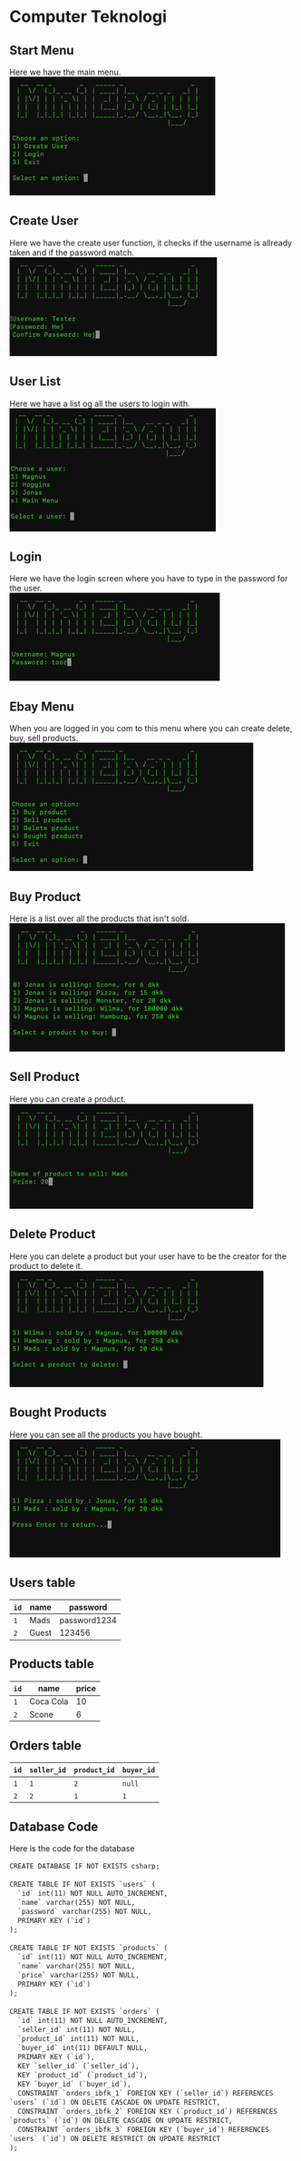 # Computer Teknologi


## Start Menu
Here we have the main menu.<br>
![1](https://github.com/MercantecData/portfolio-Magvib/blob/master/Computer%20Teknologi/pic/1.png)

## Create User
Here we have the create user function, it checks if the username is allready taken and if the password match.<br>
![2](https://github.com/MercantecData/portfolio-Magvib/blob/master/Computer%20Teknologi/pic/2.png)

## User List
Here we have a list og all the users to login with.<br>
![3](https://github.com/MercantecData/portfolio-Magvib/blob/master/Computer%20Teknologi/pic/3.png)

## Login
Here we have the login screen where you have to type in the password for the user.<br>
![4](https://github.com/MercantecData/portfolio-Magvib/blob/master/Computer%20Teknologi/pic/4.png)

## Ebay Menu
When you are logged in you com to this menu where you can create delete, buy, sell products.<br>
![5](https://github.com/MercantecData/portfolio-Magvib/blob/master/Computer%20Teknologi/pic/5.png)

## Buy Product
Here is a list over all the products that isn't sold.<br>
![6](https://github.com/MercantecData/portfolio-Magvib/blob/master/Computer%20Teknologi/pic/6.png)

## Sell Product
Here you can create a product.<br>
![7](https://github.com/MercantecData/portfolio-Magvib/blob/master/Computer%20Teknologi/pic/7.png)

## Delete Product
Here you can delete a product but your user have to be the creator for the product to delete it.<br>
![8](https://github.com/MercantecData/portfolio-Magvib/blob/master/Computer%20Teknologi/pic/8.png)

## Bought Products
Here you can see all the products you have bought.<br>
![9](https://github.com/MercantecData/portfolio-Magvib/blob/master/Computer%20Teknologi/pic/9.png)

## Users table
`id` | name | password
--- | --- | ---
`1` | Mads | password1234
`2` | Guest | 123456

## Products table
`id` | name | price
--- | --- | ---
`1` | Coca Cola | 10
`2` | Scone | 6

## Orders table
`id` | `seller_id` | `product_id` | `buyer_id`
--- | --- | --- | ---
`1` | `1` | `2` | `null`
`2` | `2` | `1` | `1`

## Database Code
Here is the code for the database
```mysql
CREATE DATABASE IF NOT EXISTS csharp;

CREATE TABLE IF NOT EXISTS `users` (
  `id` int(11) NOT NULL AUTO_INCREMENT,
  `name` varchar(255) NOT NULL,
  `password` varchar(255) NOT NULL,
  PRIMARY KEY (`id`)
);

CREATE TABLE IF NOT EXISTS `products` (
  `id` int(11) NOT NULL AUTO_INCREMENT,
  `name` varchar(255) NOT NULL,
  `price` varchar(255) NOT NULL,
  PRIMARY KEY (`id`)
);

CREATE TABLE IF NOT EXISTS `orders` (
  `id` int(11) NOT NULL AUTO_INCREMENT,
  `seller_id` int(11) NOT NULL,
  `product_id` int(11) NOT NULL,
  `buyer_id` int(11) DEFAULT NULL,
  PRIMARY KEY (`id`),
  KEY `seller_id` (`seller_id`),
  KEY `product_id` (`product_id`),
  KEY `buyer_id` (`buyer_id`),
  CONSTRAINT `orders_ibfk_1` FOREIGN KEY (`seller_id`) REFERENCES `users` (`id`) ON DELETE CASCADE ON UPDATE RESTRICT,
  CONSTRAINT `orders_ibfk_2` FOREIGN KEY (`product_id`) REFERENCES `products` (`id`) ON DELETE CASCADE ON UPDATE RESTRICT,
  CONSTRAINT `orders_ibfk_3` FOREIGN KEY (`buyer_id`) REFERENCES `users` (`id`) ON DELETE RESTRICT ON UPDATE RESTRICT
);
```
